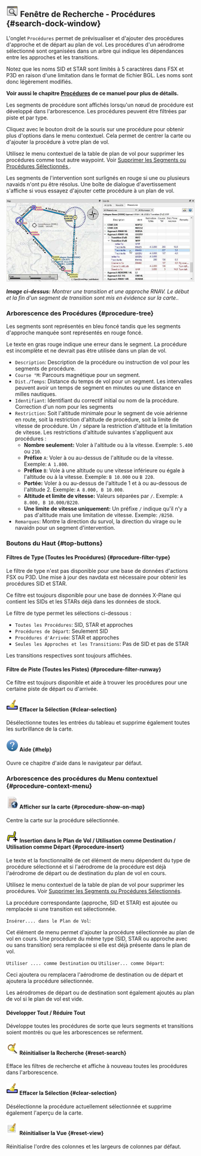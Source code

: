 ## ![Search](../images/icons/searchdock.png "Search") Fenêtre de Recherche - Procédures {#search-dock-window}

L'onglet `Procédures` permet de prévisualiser et d'ajouter des procédures d'approche et de départ au plan de vol. Les procédures d'un aérodrome sélectionné sont organisées dans un arbre qui indique les dépendances entre les approches et les transitions.

Notez que les noms SID et STAR sont limités à 5 caractères dans FSX et P3D en raison d'une limitation dans le format de fichier BGL. Les noms sont donc légèrement modifiés.

**Voir aussi le chapitre **[**Procédures**](APPROACHES.md#delete-selected-legs)**  de ce manuel pour plus de détails.**

Les segments de procédure sont affichés lorsqu'un nœud de procédure est développé dans l'arborescence. Les procédures peuvent être filtrées par piste et par type.

Cliquez avec le bouton droit de la souris sur une procédure pour obtenir plus d'options dans le menu contextuel. Cela permet de centrer la carte ou d'ajouter la procédure à votre plan de vol.

Utilisez le menu contextuel de la table de plan de vol pour supprimer les procédures comme tout autre waypoint. Voir [Supprimer les Segments ou Procédures Sélectionnés ](FLIGHTPLAN.md#delete-selected-legs).

Les segments de l'intervention sont surlignés en rouge si une ou plusieurs navaids n'ont pu être résolus. Une boîte de dialogue d'avertissement s'affiche si vous essayez d'ajouter cette procédure à un plan de vol.

![Navaid Search Result Table](../images/proceduresearch.jpg "Navaid Search Result Table")

_**Image ci-dessus:** Montrer une transition et une approche RNAV. Le début et la fin d'un segment de transition sont mis en évidence sur la carte.._

### Arborescence des Procédures {#procedure-tree}

Les segments sont représentés en bleu foncé tandis que les segments d'approche manquée sont représentés en rouge foncé.

Le texte en gras rouge indique une erreur dans le segment. La procédure est incomplète et ne devrait pas être utilisée dans un plan de vol.

* `Description`: Description de la procédure ou instruction de vol pour les segments de procédure.
* `Course °M`: Parcours magnétique pour un segment.
* `Dist./Temps`: Distance du temps de vol pour un segment. Les intervalles peuvent avoir un temps de segment en minutes ou une distance en milles nautiques.
* `Identifiant`: Identifiant du correctif initial ou nom de la procédure. Correction d'un nom pour les segments
* `Restriction`: Soit l'altitude minimale pour le segment de voie aérienne en route, soit la restriction d'altitude de procédure, soit la limite de vitesse de procédure. Un `/` sépare la restriction d'altitude et la limitation de vitesse. Les restrictions d'altitude suivantes s'appliquent aux procédures :
  * **Nombre seulement:** Voler à l'altitude ou à la vitesse. Exemple: `5.400` ou `210`.
  * **Préfixe** `A`: Voler à ou au-dessus de l'altitude ou de la vitesse. Exemple: `A 1.800`.
  * **Préfixe** `B`: Vole à une altitude ou une vitesse inférieure ou égale à l'altitude ou à la vitesse. Exemple: `B 10.000` ou `B 220`.
  * **Portée:** Voler à ou au-dessus de l'altitude 1 et à ou au-dessous de l'altitude 2. Exemple: `A 8.000, B 10.000`.
  * **Altitude et limite de vitesse:** Valeurs séparées par `/`. Exemple: `A 8.000, B 10.000/B220`.
  * **Une limite de vitesse uniquement:** Un préfixe `/` indique qu'il n'y a pas d'altitude mais une limitation de vitesse. Exemple: `/B250`.
* `Remarques`: Montre la direction du survol, la direction du virage ou le navaidn pour un segment d'intervention.

### Boutons du Haut {#top-buttons}

#### Filtres de Type \(Toutes les Procédures\) {#procedure-filter-type}

Le filtre de type n'est pas disponible pour une base de données d'actions FSX ou P3D. Une mise à jour des navdata est nécessaire pour obtenir les procédures SID et STAR.

Ce filtre est toujours disponible pour une base de données X-Plane qui contient les SIDs et les STARs déjà dans les données de stock.

Le filtre de type permet les sélections ci-dessous :

* `Toutes les Procédures`: SID, STAR et approches
* `Procédures de Départ`: Seulement SID
* `Procédures d'Arrivée`: STAR et approches
* `Seules les Approches et les Transitions`: Pas de SID et pas de STAR

Les transitions respectives sont toujours affichées.

#### Filtre de Piste \(Toutes les Pistes\) {#procedure-filter-runway}

Ce filtre est toujours disponible et aide à trouver les procédures pour une certaine piste de départ ou d'arrivée.

#### ![Clear Selection](../images/icons/clearselection.png "Clear Selection") Effacer la Sélection {#clear-selection}

Désélectionne toutes les entrées du tableau et supprime également toutes les surbrillance de la carte.

#### ![Help](../images/icons/help.png "Help") Aide {#help}

Ouvre ce chapitre d'aide dans le navigateur par défaut.

### Arborescence des procédures du Menu contextuel {#procedure-context-menu}

#### ![Show on Map](../images/icons/showonmap.png "Show on Map") Afficher sur la carte {#procedure-show-on-map}

Centre la carte sur la procédure sélectionnée.

#### ![Insert into Flight Plan / Use as Destination / Use as Departure](../images/icons/routeadd.png "Insert into Flight Plan / Use as Destination / Use as Departure") Insertion dans le Plan de Vol / Utilisation comme Destination / Utilisation comme Départ {#procedure-insert}

Le texte et la fonctionnalité de cet élément de menu dépendent du type de procédure sélectionné et si l'aérodrome de la procédure est déjà l'aérodrome de départ ou de destination du plan de vol en cours.

Utilisez le menu contextuel de la table de plan de vol pour supprimer les procédures. Voir [Supprimer les Segments ou Procédures Sélectionnés](FLIGHTPLAN.md#delete-selected-legs).

La procédure correspondante \(approche, SID et STAR\) est ajoutée ou remplacée si une transition est sélectionnée.

`Insérer.... dans le Plan de Vol`:

Cet élément de menu permet d'ajouter la procédure sélectionnée au plan de vol en cours. Une procédure du même type \(SID, STAR ou approche avec ou sans transition\) sera remplacée si elle est déjà présente dans le plan de vol.

`Utiliser .... comme Destination` ou `Utiliser... comme Départ`:

Ceci ajoutera ou remplacera l'aérodrome de destination ou de départ et ajoutera la procédure sélectionnée.

Les aérodromes de départ ou de destination sont également ajoutés au plan de vol si le plan de vol est vide.

#### Développer Tout / Réduire Tout

Développe toutes les procédures de sorte que leurs segments et transitions soient montrés ou que les arborescences se referment.

#### ![Reset Search](../images/icons/clear.png "Reset Search") Réinitialiser la Recherche {#reset-search}

Efface les filtres de recherche et affiche à nouveau toutes les procédures dans l'arborescence.

#### ![Clear Selection](../images/icons/clearselection.png "Clear Selection") Effacer la Sélection {#clear-selection}

Désélectionne la procédure actuellement sélectionnée et supprime également l'aperçu de la carte.

#### ![Reset View](../images/icons/cleartable.png "Reset View") Réinitialiser la Vue {#reset-view}

Réinitialise l'ordre des colonnes et les largeurs de colonnes par défaut.

